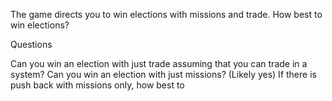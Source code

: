 The game directs you to win elections with missions and trade. How best to win elections?

Questions

Can you win an election with just trade assuming that you can trade in a system?
Can you win an election with just missions? (Likely yes)
If there is push back with missions only, how best to 